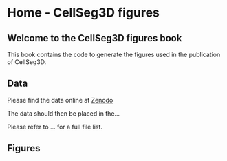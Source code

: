 # Home - CellSeg3D figures

## Welcome to the CellSeg3D figures book

This book contains the code to generate the figures used in the publication of CellSeg3D.

## Data

Please find the data online at [Zenodo](https://zenodo.org/)

The data should then be placed in the...

Please refer to ... for a full file list.

## Figures

```{tableofcontents}
```
